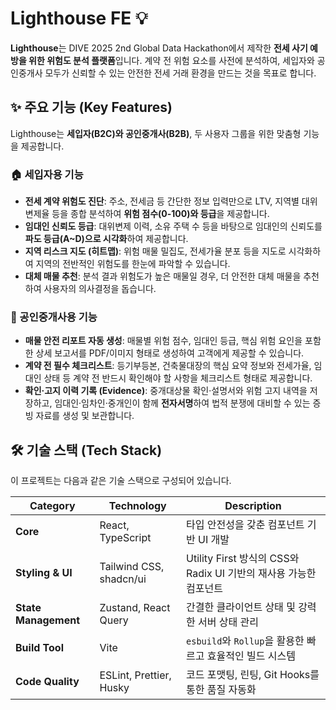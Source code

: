 # Lighthouse FE 💡

**Lighthouse**는 DIVE 2025 2nd Global Data Hackathon에서 제작한 **전세 사기 예방을 위한 위험도 분석 플랫폼**입니다. 계약 전 위험 요소를 사전에 분석하여, 세입자와 공인중개사 모두가 신뢰할 수 있는 안전한 전세 거래 환경을 만드는 것을 목표로 합니다.

## ✨ 주요 기능 (Key Features)

Lighthouse는 **세입자(B2C)와 공인중개사(B2B)**, 두 사용자 그룹을 위한 맞춤형 기능을 제공합니다.

### 🏠 세입자용 기능

- **전세 계약 위험도 진단**: 주소, 전세금 등 간단한 정보 입력만으로 LTV, 지역별 대위변제율 등을 종합 분석하여 **위험 점수(0-100)와 등급**을 제공합니다.
- **임대인 신뢰도 등급**: 대위변제 이력, 소유 주택 수 등을 바탕으로 임대인의 신뢰도를 **파도 등급(A~D)으로 시각화**하여 제공합니다.
- **지역 리스크 지도 (히트맵)**: 위험 매물 밀집도, 전세가율 분포 등을 지도로 시각화하여 지역의 전반적인 위험도를 한눈에 파악할 수 있습니다.
- **대체 매물 추천**: 분석 결과 위험도가 높은 매물일 경우, 더 안전한 대체 매물을 추천하여 사용자의 의사결정을 돕습니다.

### 🏢 공인중개사용 기능

- **매물 안전 리포트 자동 생성**: 매물별 위험 점수, 임대인 등급, 핵심 위험 요인을 포함한 상세 보고서를 PDF/이미지 형태로 생성하여 고객에게 제공할 수 있습니다.
- **계약 전 필수 체크리스트**: 등기부등본, 건축물대장의 핵심 요약 정보와 전세가율, 임대인 상태 등 계약 전 반드시 확인해야 할 사항을 체크리스트 형태로 제공합니다.
- **확인·고지 이력 기록 (Evidence)**: 중개대상물 확인·설명서와 위험 고지 내역을 저장하고, 임대인·임차인·중개인이 함께 **전자서명**하여 법적 분쟁에 대비할 수 있는 증빙 자료를 생성 및 보관합니다.

## 🛠️ 기술 스택 (Tech Stack)

이 프로젝트는 다음과 같은 기술 스택으로 구성되어 있습니다.

| Category | Technology | Description |
| --- | --- | --- |
| **Core** | React, TypeScript | 타입 안전성을 갖춘 컴포넌트 기반 UI 개발 |
| **Styling & UI** | Tailwind CSS, shadcn/ui | Utility First 방식의 CSS와 Radix UI 기반의 재사용 가능한 컴포넌트 |
| **State Management** | Zustand, React Query | 간결한 클라이언트 상태 및 강력한 서버 상태 관리 |
| **Build Tool** | Vite | `esbuild`와 `Rollup`을 활용한 빠르고 효율적인 빌드 시스템 |
| **Code Quality** | ESLint, Prettier, Husky | 코드 포맷팅, 린팅, Git Hooks를 통한 품질 자동화 |
